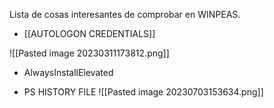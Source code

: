 Lista de cosas interesantes de comprobar en WINPEAS.

*  [[AUTOLOGON CREDENTIALS]]

![[Pasted image 20230311173812.png]]


* AlwaysInstallElevated

* PS HISTORY FILE
![[Pasted image 20230703153634.png]]